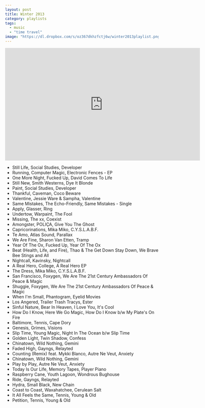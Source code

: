 ```yaml
---
layout: post
title: Winter 2013
category: playlists
tags: 
  - music
  - "time travel"
image: "https://dl.dropbox.com/s/oz367dkhzfctj6w/winter2013playlist.png"
---
```


<iframe width="640" height="370" src="https://rd.io/i/QXaYuDNDioI/" frameborder="0">&nbsp;</iframe>

* Still Life, Social Studies, Developer
* Running, Computer Magic, Electronic Fences - EP
* One More Night, Fucked Up, David Comes To Life
* Still New, Smith Westerns, Dye It Blonde
* Paint, Social Studies, Developer
* Thankful, Caveman, Coco Beware
* Valentine, Jessie Ware & Sampha, Valentine
* Same Mistakes, The Echo-Friendly, Same Mistakes - Single
* Apply, Glasser, Ring
* Undertow, Warpaint, The Fool
* Missing, The xx, Coexist
* Amongster, POLIÇA, Give You The Ghost
* Capricorinations, Mika Miko, C.Y.S.L.A.B.F.
* Te Amo, Atlas Sound, Parallax
* We Are Fine, Sharon Van Etten, Tramp
* Year Of The Ox, Fucked Up, Year Of The Ox
* Beat (Health,  Life,  and Fire), Thao & The Get Down Stay Down, We Brave Bee Stings and All
* Nightcall, Kavinsky, Nightcall
* A Real Hero, College, A Real Hero EP
* The Dress, Mika Miko, C.Y.S.L.A.B.F.
* San Francisco, Foxygen, We Are The 21st Century Ambassadors Of Peace & Magic
* Shuggie, Foxygen, We Are The 21st Century Ambassadors Of Peace & Magic
* When I'm Small, Phantogram, Eyelid Movies
* Los Angered, Trailer Trash Tracys, Ester
* Sinful Nature, Bear In Heaven, I Love You,  It's Cool
* How Do I Know, Here We Go Magic, How Do I Know b/w My Plate's On Fire
* Baltimore, Tennis, Cape Dory
* Genesis, Grimes, Visions
* Slip Time, Young Magic, Night In The Ocean b/w Slip Time
* Golden Light, Twin Shadow, Confess
* Chinatown, Wild Nothing, Gemini
* Faded High, Gayngs, Relayted
* Counting (Remix) feat. Mykki Blanco, Autre Ne Veut, Anxiety
* Chinatown, Wild Nothing, Gemini
* Play by Play, Autre Ne Veut, Anxiety
* Today Is Our Life, Memory Tapes, Player Piano
* Raspberry Cane, Youth Lagoon, Wondrous Bughouse
* Ride, Gayngs, Relayted
* Hydra, Small Black, New Chain
* Coast to Coast, Waxahatchee, Cerulean Salt
* It All Feels the Same, Tennis, Young & Old
* Petition, Tennis, Young & Old
